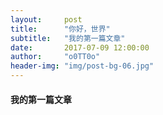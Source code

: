 ```yaml
---
layout:     post
title:      "你好，世界"
subtitle:   "我的第一篇文章"
date:       2017-07-09 12:00:00
author:     "o0TT0o"
header-img: "img/post-bg-06.jpg"
---
```


#### 我的第一篇文章